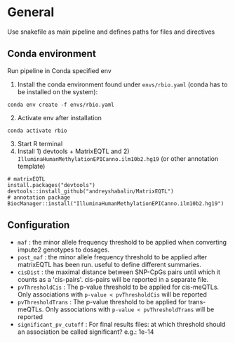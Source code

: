 # General
Use snakefile as main pipeline and defines paths for files and directives 

## Conda environment 
Run pipeline in Conda specified env 
1. Install the conda environment found under `envs/rbio.yaml` (conda has to be installed on the system):
```
conda env create -f envs/rbio.yaml
``` 
2. Activate env after installation 
```
conda activate rbio
``` 
3. Start R terminal 
4. Install 1) devtools + MatrixEQTL and 2) `IlluminaHumanMethylationEPICanno.ilm10b2.hg19` (or other annotation template)
```
# matrixEQTL
install.packages("devtools")
devtools::install_github("andreyshabalin/MatrixEQTL")
# annotation package
BiocManager::install("IlluminaHumanMethylationEPICanno.ilm10b2.hg19")
```
## Configuration
* `maf` : the minor allele frequency threshold to be applied when converting impute2 genotypes to dosages.
* `post_maf` : the minor allele frequency threshold to be applied after matrixEQTL has been run. useful to define different summaries.
* `cisDist` : the maximal distance between SNP-CpGs pairs until which it counts as a 'cis-pairs'. cis-pairs will be reported in a separate file.
* `pvThresholdCis` : The p-value threshold to be applied for cis-meQTLs. Only associations with `p-value < pvThresholdCis` will be reported
* `pvThresholdTrans` : The p-value threshold to be applied for trans-meQTLs. Only associations with `p-value < pvThresholdTrans` will be reported
* `significant_pv_cutoff` : For final results files: at which threshold should an association be called significant? e.g.: 1e-14

